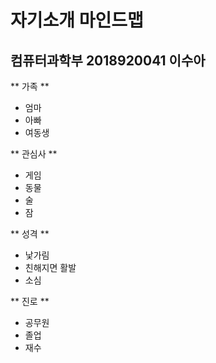 # 자기소개 마인드맵

## 컴퓨터과학부 2018920041 이수아

** 가족 **
 * 엄마
 * 아빠
 * 여동생

** 관심사 **
 * 게임
 * 동물
 * 술
 * 잠

** 성격 **
 * 낯가림
 * 친해지면 활발
 * 소심

** 진로 **
 * 공무원
 * 졸업
 * 재수
